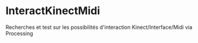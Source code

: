 # InteractKinectMidi
Recherches et test sur les possibilités d'interaction Kinect/Interface/Midi via Processing

